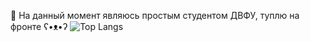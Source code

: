 👋 На данный момент являюсь простым студентом ДВФУ, туплю на фронте ʕ•ᴥ•ʔ
![Top Langs](https://github-readme-stats.vercel.app/api/top-langs/?username=SawMassacre&layout=compact)
